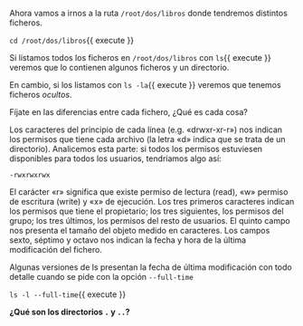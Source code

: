 Ahora vamos a irnos a la ruta `/root/dos/libros` donde tendremos distintos ficheros.

`cd /root/dos/libros`{{ execute }}

Si listamos todos los ficheros en `/root/dos/libros` con `ls`{{ execute }} veremos que lo contienen algunos ficheros y un directorio.

En cambio, si los listamos con `ls -la`{{ execute }} veremos que tenemos ficheros *ocultos*.

Fíjate en las diferencias entre cada fichero, ¿Qué es cada cosa?

Los caracteres del principio de cada línea (e.g. «drwxr-xr-r») nos indican los permisos que tiene
cada archivo (la letra «d» indica que se trata de un directorio). Analicemos esta parte: si todos los
permisos estuviesen disponibles para todos los usuarios, tendríamos algo así:

`-rwxrwxrwx`

El carácter «r» significa que existe permiso de lectura (read), «w» permiso de escritura (write) y
«x» de ejecución. Los tres primeros caracteres indican los permisos que tiene el propietario; los tres
siguientes, los permisos del grupo; los tres últimos, los permisos del resto de usuarios. El quinto campo nos presenta el tamaño del objeto medido en caracteres. Los campos sexto, séptimo y octavo nos indican la fecha y hora de la última modificación del fichero.

Algunas versiones de ls presentan la fecha de última modificación con todo detalle cuando se pide con la opción `--full-time`

`ls -l --full-time`{{ execute }}

**¿Qué son los directorios `.` y `..`?**
